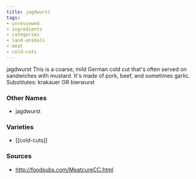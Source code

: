 ```yaml
---
title: jagdwurst
tags:
- unreviewed
- ingredients
- categories
- land-animals
- meat
- cold-cuts
---
```

jagdwurst This is a coarse, mild German cold cut that's often served on sandwiches with mustard. It's made of pork, beef, and sometimes garlic. Substitutes: krakauer OR bierwurst

### Other Names

* jagdwurst

### Varieties

* [[cold-cuts]]

### Sources
* http://foodsubs.com/MeatcureCC.html
